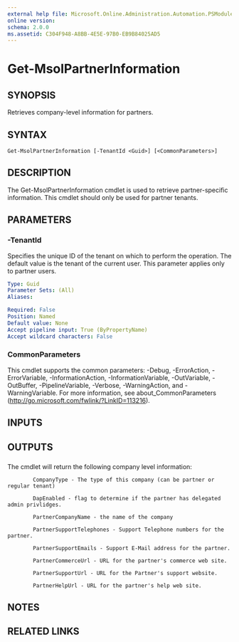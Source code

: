 ```yaml
---
external help file: Microsoft.Online.Administration.Automation.PSModule.dll-Help.xml
online version:
schema: 2.0.0
ms.assetid: C304F948-A8BB-4E5E-97B0-EB9B84025AD5
---
```


# Get-MsolPartnerInformation

## SYNOPSIS
Retrieves company-level information for partners.

## SYNTAX

```
Get-MsolPartnerInformation [-TenantId <Guid>] [<CommonParameters>]
```

## DESCRIPTION
The Get-MsolPartnerInformation cmdlet is used to retrieve partner-specific information.
This cmdlet should only be used for partner tenants.

## PARAMETERS

### -TenantId
Specifies the unique ID of the tenant on which to perform the operation.
The default value is the tenant of the current user.
This parameter applies only to partner users.

```yaml
Type: Guid
Parameter Sets: (All)
Aliases:

Required: False
Position: Named
Default value: None
Accept pipeline input: True (ByPropertyName)
Accept wildcard characters: False
```

### CommonParameters
This cmdlet supports the common parameters: -Debug, -ErrorAction, -ErrorVariable, -InformationAction, -InformationVariable, -OutVariable, -OutBuffer, -PipelineVariable, -Verbose, -WarningAction, and -WarningVariable. For more information, see about_CommonParameters (http://go.microsoft.com/fwlink/?LinkID=113216).

## INPUTS

## OUTPUTS

###  
The cmdlet will return the following company level information:

            CompanyType - The type of this company (can be partner or regular tenant)

            DapEnabled - flag to determine if the partner has delegated admin privlidges.

            PartnerCompanyName - the name of the company

            PartnerSupportTelephones - Support Telephone numbers for the partner.

            PartnerSupportEmails - Support E-Mail address for the partner.

            PartnerCommerceUrl - URL for the partner's commerce web site.

            PartnerSupportUrl - URL for the Partner's support website.

            PartnerHelpUrl - URL for the partner's help web site.

## NOTES

## RELATED LINKS
